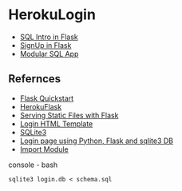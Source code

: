 # HerokuLogin

* [SQL Intro in Flask](https://github.com/eniompw/FlaskLogin/blob/master/first_db.py)
* [SignUp in Flask](https://github.com/eniompw/FlaskLogin/blob/master/signup.py)
* [Modular SQL App](https://github.com/eniompw/FlaskLogin/blob/master/main.py)

## Refernces
* [Flask Quickstart](https://flask.palletsprojects.com/en/1.1.x/quickstart/)
* [HerokuFlask](https://github.com/EN10/HerokuFlask)  
* [Serving Static Files with Flask](https://stackabuse.com/serving-static-files-with-flask/)   
* [Login HTML Template](https://www.w3schools.com/howto/tryit.asp?filename=tryhow_css_login_form)   
* [SQLite3](https://github.com/smileboywtu/SQLite3)
* [Login page using Python, Flask and sqlite3 DB](https://gist.github.com/PolBaladas/07bfcdefb5c1c57cdeb5#how-to-guide)     
* [Import Module](https://www.w3schools.com/python/python_modules.asp)


console - bash  

    sqlite3 login.db < schema.sql
